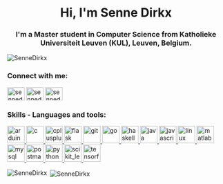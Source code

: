 <h1 align="center">Hi, I'm Senne Dirkx</h1>
<h3 align="center">I'm a Master student in Computer Science from Katholieke Universiteit Leuven (KUL), Leuven, Belgium.</h3>

<p align="left"> <img src="https://komarev.com/ghpvc/?username=SenneDirkx&style=flat-square&color=blueviolet" alt="SenneDirkx" /> </p>

<h3 align="left">Connect with me:</h3>
<p align="left">
<a href="https://linkedin.com/in/sennedirkx" target="_blank"><img align="center" src="https://cdn.jsdelivr.net/npm/simple-icons@3.0.1/icons/linkedin.svg" alt="sennedirkx" height="30" width="40" /></a>
<a href="https://www.leetcode.com/sennedirkx" target="_blank"><img align="center" src="https://cdn.jsdelivr.net/npm/simple-icons@3.0.1/icons/leetcode.svg" alt="sennedirkx" height="30" width="40" /></a>
<a href="mailto:dirkxsenneinc@gmail.com" target="_blank"><img align="center" src="https://www.flaticon.com/svg/static/icons/svg/725/725643.svg" alt="sennedirkx" height="30" width="40" /></a>
</p>

<h3 align="left">Skills - Languages and tools:</h3>
<p align="left"> <a href="https://www.arduino.cc/" target="_blank"> <img src="https://cdn.worldvectorlogo.com/logos/arduino-1.svg" alt="arduino" width="40" height="40"/> </a> 
<a href="https://www.cprogramming.com/" target="_blank"> <img src="https://devicons.github.io/devicon/devicon.git/icons/c/c-original.svg" alt="c" width="40" height="40"/> </a>
<a href="https://www.w3schools.com/cpp/" target="_blank"> <img src="https://devicons.github.io/devicon/devicon.git/icons/cplusplus/cplusplus-original.svg" alt="cplusplus" width="40" height="40"/> </a> 
<a href="https://flask.palletsprojects.com/" target="_blank"> <img src="https://www.vectorlogo.zone/logos/pocoo_flask/pocoo_flask-icon.svg" alt="flask" width="40" height="40"/> </a> 
<a href="https://git-scm.com/" target="_blank"> <img src="https://www.vectorlogo.zone/logos/git-scm/git-scm-icon.svg" alt="git" width="40" height="40"/> </a>
<a href="https://golang.org/" target="_blank"> <img src="https://blog.golang.org/go-brand/Go-Logo/SVG/Go-Logo_Aqua.svg" alt="go" width="40" height="40"/> </a>
<a href="https://www.haskell.org/" target="_blank"> <img src="https://www.vectorlogo.zone/logos/haskell/haskell-vertical.svg" alt="haskell" width="40" height="40"/> </a> 
<a href="https://www.java.com" target="_blank"> <img src="https://devicons.github.io/devicon/devicon.git/icons/java/java-original-wordmark.svg" alt="java" width="40" height="40"/> </a> 
<a href="https://developer.mozilla.org/nl/docs/Web/JavaScript" target="_blank"> <img src="https://cdn.worldvectorlogo.com/logos/javascript.svg" alt="javascript" width="40" height="40"/> </a> 
<a href="https://www.linux.org/" target="_blank"> <img src="https://devicons.github.io/devicon/devicon.git/icons/linux/linux-original.svg" alt="linux" width="40" height="40"/> </a> 
<a href="https://www.mathworks.com/" target="_blank"> <img src="https://raw.githubusercontent.com/simple-icons/simple-icons/master/icons/mathworks.svg" alt="matlab" width="40" height="40"/> </a> 
<a href="https://www.mysql.com/" target="_blank"> <img src="https://devicons.github.io/devicon/devicon.git/icons/mysql/mysql-original-wordmark.svg" alt="mysql" width="40" height="40"/> </a> 
<a href="https://postman.com" target="_blank"> <img src="https://www.vectorlogo.zone/logos/getpostman/getpostman-icon.svg" alt="postman" width="40" height="40"/> </a> 
<a href="https://www.python.org" target="_blank"> <img src="https://devicons.github.io/devicon/devicon.git/icons/python/python-original.svg" alt="python" width="40" height="40"/> </a> 
<a href="https://scikit-learn.org/" target="_blank"> <img src="https://upload.wikimedia.org/wikipedia/commons/0/05/Scikit_learn_logo_small.svg" alt="scikit_learn" width="40" height="40"/> </a> 
<a href="https://www.tensorflow.org" target="_blank"> <img src="https://www.vectorlogo.zone/logos/tensorflow/tensorflow-icon.svg" alt="tensorflow" width="40" height="40"/> </a> 
</p>

<p><img align="left" src="https://github-readme-stats.vercel.app/api/top-langs?username=SenneDirkx&show_icons=true&locale=en&layout=compact&theme=radical" alt="SenneDirkx" /></p>

<p>&nbsp;<img align="center" src="https://github-readme-stats.vercel.app/api?username=SenneDirkx&show_icons=true&locale=en&theme=radical" alt="SenneDirkx" /></p>
